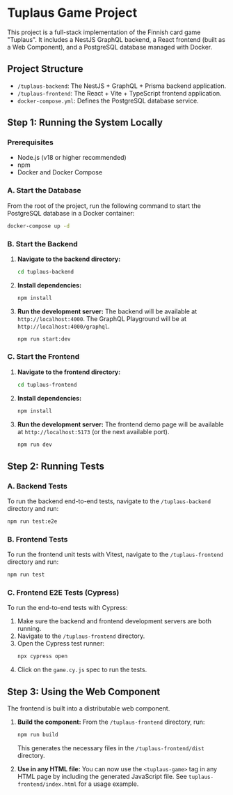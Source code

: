 # Tuplaus Game Project

This project is a full-stack implementation of the Finnish card game "Tuplaus". It includes a NestJS GraphQL backend, a React frontend (built as a Web Component), and a PostgreSQL database managed with Docker.

## Project Structure

- `/tuplaus-backend`: The NestJS + GraphQL + Prisma backend application.
- `/tuplaus-frontend`: The React + Vite + TypeScript frontend application.
- `docker-compose.yml`: Defines the PostgreSQL database service.

## Step 1: Running the System Locally

### Prerequisites

- Node.js (v18 or higher recommended)
- npm
- Docker and Docker Compose

### A. Start the Database

From the root of the project, run the following command to start the PostgreSQL database in a Docker container:

```bash
docker-compose up -d
```

### B. Start the Backend

1.  **Navigate to the backend directory:**
    ```bash
    cd tuplaus-backend
    ```

2.  **Install dependencies:**
    ```bash
    npm install
    ```

3.  **Run the development server:**
    The backend will be available at `http://localhost:4000`. The GraphQL Playground will be at `http://localhost:4000/graphql`.
    ```bash
    npm run start:dev
    ```

### C. Start the Frontend

1.  **Navigate to the frontend directory:**
    ```bash
    cd tuplaus-frontend
    ```

2.  **Install dependencies:**
    ```bash
    npm install
    ```

3.  **Run the development server:**
    The frontend demo page will be available at `http://localhost:5173` (or the next available port).
    ```bash
    npm run dev
    ```

## Step 2: Running Tests

### A. Backend Tests

To run the backend end-to-end tests, navigate to the `/tuplaus-backend` directory and run:

```bash
npm run test:e2e
```

### B. Frontend Tests

To run the frontend unit tests with Vitest, navigate to the `/tuplaus-frontend` directory and run:

```bash
npm run test
```

### C. Frontend E2E Tests (Cypress)

To run the end-to-end tests with Cypress:

1.  Make sure the backend and frontend development servers are both running.
2.  Navigate to the `/tuplaus-frontend` directory.
3.  Open the Cypress test runner:
    ```bash
    npx cypress open
    ```
4.  Click on the `game.cy.js` spec to run the tests.

## Step 3: Using the Web Component

The frontend is built into a distributable web component.

1.  **Build the component:**
    From the `/tuplaus-frontend` directory, run:
    ```bash
    npm run build
    ```
    This generates the necessary files in the `/tuplaus-frontend/dist` directory.

2.  **Use in any HTML file:**
    You can now use the `<tuplaus-game>` tag in any HTML page by including the generated JavaScript file. See `tuplaus-frontend/index.html` for a usage example.

